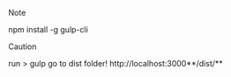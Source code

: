 > [!NOTE]
> npm install -g gulp-cli

> [!CAUTION]
> run > gulp
> go to dist folder! http://localhost:3000**/dist/**
